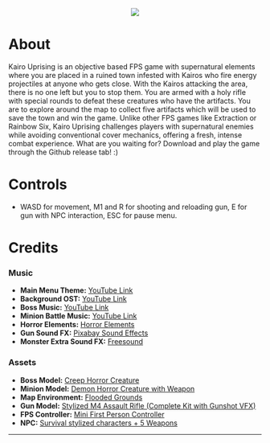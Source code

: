 
<p align="center"><img src=https://github.com/user-attachments/assets/f5c3dfba-71bb-40bb-9348-0483f6c9362b></p>


# About
Kairo Uprising is an objective based FPS game with supernatural elements where you are placed in a ruined town
infested with Kairos who fire energy projectiles at anyone who gets close. With the Kairos attacking the area, 
there is no one left but you to stop them. You are armed with a holy rifle with special rounds to defeat these 
creatures who have the artifacts. You are to explore around the map to collect five artifacts which will be 
used to save the town and win the game. Unlike other FPS games like Extraction or Rainbow Six, Kairo Uprising 
challenges players with supernatural enemies while avoiding conventional cover mechanics, offering a fresh, 
intense combat experience. What are you waiting for? Download and play the game through the Github release tab!
:)

# Controls
- WASD for movement, M1 and R for shooting and reloading gun, E for gun with NPC interaction, ESC for pause menu.


# Credits

### Music
- **Main Menu Theme:** [YouTube Link](https://www.youtube.com/watch?v=7DJcWzzDAP4)
- **Background OST:** [YouTube Link](https://www.youtube.com/watch?v=oO0DvpIWhd0)
- **Boss Music:** [YouTube Link](https://youtube.com/watch?v=rJPE0pkHBUk)
- **Minion Battle Music:** [YouTube Link](https://youtube.com/watch?v=KsZAnfR4ON4)
- **Horror Elements:** [Horror Elements](https://assetstore.unity.com/packages/audio/sound-fx/horror-elements-112021)
- **Gun Sound FX:** [Pixabay Sound Effects](https://pixabay.com/sound-effects/)
- **Monster Extra Sound FX:** [Freesound](https://freesound.org/people/jasonLON/sounds/125405/)
  
### Assets
- **Boss Model:** [Creep Horror Creature](https://assetstore.unity.com/packages/3d/characters/creatures/creep-horror-creature-244853)
- **Minion Model:** [Demon Horror Creature with Weapon](https://assetstore.unity.com/packages/3d/characters/creatures/demon-horror-creature-with-weapon-247792)
- **Map Environment:** [Flooded Grounds](https://assetstore.unity.com/packages/3d/environments/flooded-grounds-48529)
- **Gun Model:** [Stylized M4 Assault Rifle (Complete Kit with Gunshot VFX)](https://assetstore.unity.com/packages/3d/props/guns/stylized-m4-assault-rifle-with-scope-complete-kit-with-gunshot-v-178197)
- **FPS Controller:** [Mini First Person Controller](https://assetstore.unity.com/packages/tools/input-management/mini-first-person-controller-174710)
- **NPC:** [Survival stylized characters + 5 Weapons](https://assetstore.unity.com/packages/3d/characters/survival-stylized-characters-5-weapons-115559)
---
